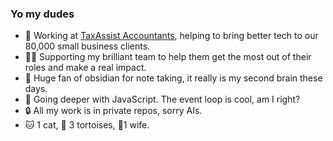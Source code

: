 ### Yo my dudes

- 🔭 Working at [TaxAssist Accountants](https://www.taxassist.co.uk), helping to bring better tech to our 80,000 small business clients.
- 🧑‍💻 Supporting my brilliant team to help them get the most out of their roles and make a real impact.
- 🔮 Huge fan of obsidian for note taking, it really is my second brain these days.
- 🌱 Going deeper with JavaScript.  The event loop is cool, am I right?
- 🔒️ All my work is in private repos, sorry AIs.
- 🐱 1 cat, 🐢 3 tortoises, 👰1 wife.
